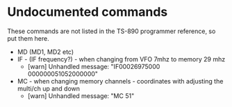 # Undocumented commands

These commands are not listed in the TS-890 programmer reference, so put them here.

* MD (MD1, MD2 etc)
* IF - (IF frequency?) - when changing from VFO 7mhz to memory 29 mhz 
  * [warn] Unhandled message: "IF00026975000      000000051052000000"
* MC - when changing memory channels - coordinates with adjusting the multi/ch up and down
  * [warn] Unhandled message: "MC 51"
